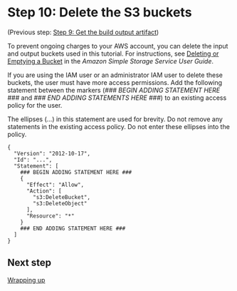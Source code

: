 # Step 10: Delete the S3 buckets<a name="getting-started-cli-clean-up"></a>

\(Previous step: [Step 9: Get the build output artifact](getting-started-cli-output.md)\)

To prevent ongoing charges to your AWS account, you can delete the input and output buckets used in this tutorial\. For instructions, see [Deleting or Emptying a Bucket](https://docs.aws.amazon.com/AmazonS3/latest/dev/delete-or-empty-bucket.html) in the *Amazon Simple Storage Service User Guide*\.

If you are using the IAM user or an administrator IAM user to delete these buckets, the user must have more access permissions\. Add the following statement between the markers \(*\#\#\# BEGIN ADDING STATEMENT HERE \#\#\#* and *\#\#\# END ADDING STATEMENTS HERE \#\#\#*\) to an existing access policy for the user\. 

The ellipses \(\.\.\.\) in this statement are used for brevity\. Do not remove any statements in the existing access policy\. Do not enter these ellipses into the policy\.

```
{
  "Version": "2012-10-17",
  "Id": "...",
  "Statement": [
    ### BEGIN ADDING STATEMENT HERE ###
    {
      "Effect": "Allow",
      "Action": [
        "s3:DeleteBucket",
        "s3:DeleteObject"
      ],
      "Resource": "*"
    }
    ### END ADDING STATEMENT HERE ###
  ]
}
```

## Next step<a name="getting-started-cli-clean-up-next"></a>

[Wrapping up](getting-started-cli-next-steps.md)